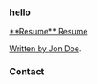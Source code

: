 ### hello
<a href="test.docx" download>
**Resume**

<a href="test.docx" download>
Resume
  
Written by <a href="mailto:webmaster@example.com">Jon Doe</a>.<br> 
### Contact
